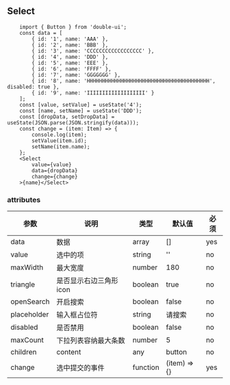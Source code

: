## Select

```tsx
    import { Button } from 'double-ui';
    const data = [
        { id: '1', name: 'AAA' },
        { id: '2', name: 'BBB' },
        { id: '3', name: 'CCCCCCCCCCCCCCCCCC' },
        { id: '4', name: 'DDD' },
        { id: '5', name: 'EEE' },
        { id: '6', name: 'FFFF' },
        { id: '7', name: 'GGGGGGG' },
        { id: '8', name: 'HHHHHHHHHHHHHHHHHHHHHHHHHHHHHHHHHHHHHHHH', disabled: true },
        { id: '9', name: 'IIIIIIIIIIIIIIIIIII' }
    ];
    const [value, setValue] = useState('4');
    const [name, setName] = useState('DDD');
    const [dropData, setDropData] = useState(JSON.parse(JSON.stringify(data)));
    const change = (item: Item) => {
        console.log(item);
        setValue(item.id);
        setName(item.name);
    };
    <Select
        value={value}
        data={dropData}
        change={change}
    >{name}</Select>
```

### attributes

| 参数     | 说明  | 类型    | 默认值  | 必须    |
| ------- | ---- | ------ | ------- | ------ |
| data    | 数据 | array | [] | yes     |
| value   | 选中的项 | string | '' | no |
| maxWidth   | 最大宽度 | number | 180 | no   |
| triangle   | 是否显示右边三角形icon | boolean | true | no   |
| openSearch   | 开启搜索 | boolean | false | no   |
| placeholder   | 输入框占位符 | string | 请搜索 | no   |
| disabled   | 是否禁用 | boolean | false | no   |
| maxCount   | 下拉列表容纳最大条数 | number | 5 | no   |
| children   | content | any | button | no   |
| change   | 选中提交的事件 | function | (item) => {} | yes   |
